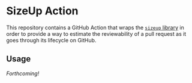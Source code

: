 # SizeUp Action

This repository contains a GitHub Action that wraps the [`sizeup` library](https://github.com/lerebear/sizeup) in order to provide a way to estimate the reviewability of a pull request as it goes through its lifecycle on GitHub.

## Usage

_Forthcoming!_
